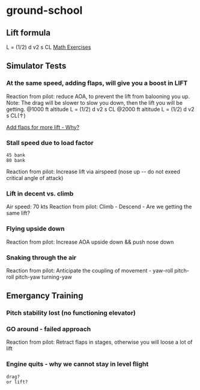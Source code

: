 # ground-school

## Lift formula 
L = (1/2) d v2 s CL
[Math Exercises]([https://www.grc.nasa.gov/www/k-12/WindTunnel/Activities/lift_formula.html)


## Simulator Tests 

### At the same speed, adding flaps, will give you a boost in LIFT 
Reaction from pilot: reduce AOA, to prevent the lift from balooning you up.
Note: The drag will be slower to slow you down, then the lift you will be getting.
@1000 ft altitude
    L = (1/2) d v2 s CL
@2000 ft altitude
    L = (1/2) d v2 s CL(↑)
    
[Add flaps for more lift - Why?](http://www.boldmethod.com/blog/2013/10/how-does-lowering-flaps-affect-angle-of-attack/)
    

### Stall speed due to load factor 
    45 bank 
    80 bank 
Reaction from pilot: Increase lift via airspeed (nose up -- do not exeed critical angle of attack)


### Lift in decent vs. climb 
Air speed: 70 kts 
Reaction from pilot:
    Climb - 
    Descend - 
Are we getting the same lift?

### Flying upside down 
Reaction from pilot: Increase AOA upside down && push nose down


### Snaking through the air 
Reaction from pilot: Anticipate the coupling of movement - 
    yaw-roll
    pitch-roll
    pitch-yaw 
    turning-yaw

## Emergancy Training 
### Pitch stability lost (no functioning elevator)

### GO around - failed approach 
Reaction from pilot: Retract flaps in stages, otherwise you will loose a lot of lift 


### Engine quits - why we cannot stay in level flight 
    drag?
    or lift?
    
    
